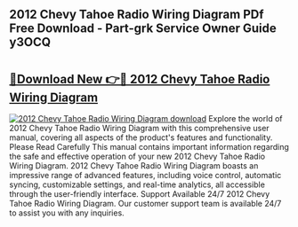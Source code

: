## 2012 Chevy Tahoe Radio Wiring Diagram PDf Free Download - Part-grk Service Owner Guide y3OCQ

# <h2><a href="http://dfohty.blite.top/?on=2012+Chevy+Tahoe+Radio+Wiring+Diagram">🔗Download New 👉🔴 2012 Chevy Tahoe Radio Wiring Diagram</a></h2>

[![2012 Chevy Tahoe Radio Wiring Diagram download](https://i.imgur.com/lujVjoI.png)](http://dfohty.blite.top/?on=2012+Chevy+Tahoe+Radio+Wiring+Diagram)
Explore the world of 2012 Chevy Tahoe Radio Wiring Diagram with this comprehensive user manual, covering all aspects of the product's features and functionality. Please Read Carefully This manual contains important information regarding the safe and effective operation of your new 2012 Chevy Tahoe Radio Wiring Diagram. 2012 Chevy Tahoe Radio Wiring Diagram boasts an impressive range of advanced features, including voice control, automatic syncing, customizable settings, and real-time analytics, all accessible through the user-friendly interface. Support Available 24/7 2012 Chevy Tahoe Radio Wiring Diagram. Our customer support team is available 24/7 to assist you with any inquiries.
